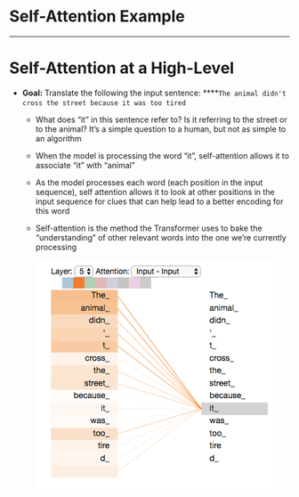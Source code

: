 # Self-Attention Example

---

# Self-Attention at a High-Level

- **Goal:** Translate the following the input sentence: ****`The animal didn't cross the street because it was too tired`
    - What does “it” in this sentence refer to? Is it referring to the street or to the animal? It’s a simple question to a human, but not as simple to an algorithm
    - When the model is processing the word “it”, self-attention allows it to associate “it” with “animal”
    - As the model processes each word (each position in the input sequence), self attention allows it to look at other positions in the input sequence for clues that can help lead to a better encoding for this word
    - Self-attention is the method the Transformer uses to bake the “understanding” of other relevant words into the one we’re currently processing
        
        ![Untitled](Self-Attention%20Example%20f53a531cbfe2438e9fddf1ec8284cf1a/Untitled.png)